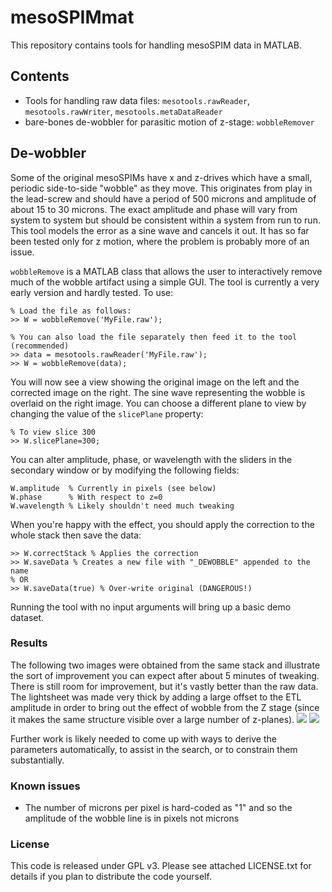 # mesoSPIMmat

This repository contains tools for handling mesoSPIM data in MATLAB.

## Contents
* Tools for handling raw data files: `mesotools.rawReader`, `mesotools.rawWriter`, `mesotools.metaDataReader`
* bare-bones de-wobbler for parasitic motion of z-stage: `wobbleRemover`


## De-wobbler
Some of the original mesoSPIMs have x and z-drives which have a small, periodic side-to-side "wobble" as they move.
This originates from play in the lead-screw and should have a period of 500 microns and amplitude of about 15 to 30 microns.
The exact amplitude and phase will vary from system to system but should be consistent within a system from run to run. 
This tool models the error as a sine wave and cancels it out.
It has so far been tested only for z motion, where the problem is probably more of an issue. 

`wobbleRemove` is a MATLAB class that allows the user to interactively remove much of the wobble artifact using a simple GUI. 
The tool is currently a very early version and hardly tested. 
To use:

```
% Load the file as follows:
>> W = wobbleRemove('MyFile.raw');

% You can also load the file separately then feed it to the tool (recommended)
>> data = mesotools.rawReader('MyFile.raw'); 
>> W = wobbleRemove(data);
```

You will now see a view showing the original image on the left and the corrected image on the right.
The sine wave representing the wobble is overlaid on the right image. 
You can choose a different plane to view by changing the value of the `slicePlane` property:

```
% To view slice 300
>> W.slicePlane=300;
```

You can alter amplitude, phase, or wavelength with the sliders in the secondary window or by modifying the following fields:
```
W.amplitude  % Currently in pixels (see below)
W.phase      % With respect to z=0
W.wavelength % Likely shouldn't need much tweaking
```

When you're happy with the effect, you should apply the correction to the whole stack then save the data:
```
>> W.correctStack % Applies the correction
>> W.saveData % Creates a new file with "_DEWOBBLE" appended to the name
% OR
>> W.saveData(true) % Over-write original (DANGEROUS!)
```

Running the tool with no input arguments will bring up a basic demo dataset. 

### Results
The following two images were obtained from the same stack and illustrate the sort of improvement you can expect after about 5 minutes of tweaking. 
There is still room for improvement, but it's vastly better than the raw data.
The lightsheet was made very thick by adding a large offset to the ETL amplitude in order to bring out the effect of wobble from the Z stage (since it makes the same structure visible over a large number of z-planes). 
<img src="https://github.com/mesoSPIM/mesoSPIMmat/wiki/images/wobble1.png" />
<img src="https://github.com/mesoSPIM/mesoSPIMmat/wiki/images/wobble2.png" />

Further work is likely needed to come up with ways to derive the parameters automatically, to assist in the search, or to constrain them substantially.


### Known issues
* The number of microns per pixel is hard-coded as "1" and so the amplitude of the wobble line is in pixels not microns

### License
This code is released under GPL v3.
Please see attached LICENSE.txt for details if you plan to distribute the code yourself. 
